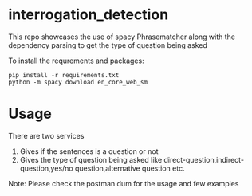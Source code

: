 # interrogation_detection
This repo showcases the use of spacy Phrasematcher along with the dependency parsing to get the type of question being asked

To install the requrements and packages:
```
pip install -r requirements.txt
python -m spacy download en_core_web_sm
```

# Usage
There are two services 
1. Gives if the sentences is a question or not 
2. Gives the type of question being asked like direct-question,indirect-question,yes/no question,alternative question etc.

Note: Please check the postman dum for the usage and few examples
